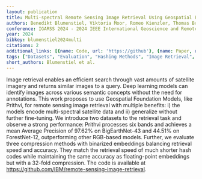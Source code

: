 ```yaml
---
layout: publication
title: Multi-spectral Remote Sensing Image Retrieval Using Geospatial Foundation Models
authors: Benedikt Blumenstiel, Viktoria Moor, Romeo Kienzler, Thomas Brunschwiler
conference: IGARSS 2024 - 2024 IEEE International Geoscience and Remote Sensing Symposium
year: 2024
bibkey: blumenstiel2024multi
citations: 2
additional_links: [{name: Code, url: 'https://github'}, {name: Paper, url: 'https://arxiv.org/abs/2403.02059'}]
tags: ["Datasets", "Evaluation", "Hashing Methods", "Image Retrieval", "Neural Hashing"]
short_authors: Blumenstiel et al.
---
```

Image retrieval enables an efficient search through vast amounts of satellite
imagery and returns similar images to a query. Deep learning models can
identify images across various semantic concepts without the need for
annotations. This work proposes to use Geospatial Foundation Models, like
Prithvi, for remote sensing image retrieval with multiple benefits: i) the
models encode multi-spectral satellite data and ii) generalize without further
fine-tuning. We introduce two datasets to the retrieval task and observe a
strong performance: Prithvi processes six bands and achieves a mean Average
Precision of 97.62% on BigEarthNet-43 and 44.51% on ForestNet-12, outperforming
other RGB-based models. Further, we evaluate three compression methods with
binarized embeddings balancing retrieval speed and accuracy. They match the
retrieval speed of much shorter hash codes while maintaining the same accuracy
as floating-point embeddings but with a 32-fold compression. The code is
available at https://github.com/IBM/remote-sensing-image-retrieval.